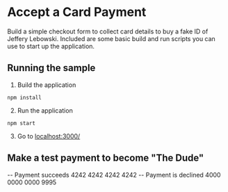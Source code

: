 # Accept a Card Payment

Build a simple checkout form to collect card details to buy a fake ID of Jeffery Lebowski. Included are some basic build and run scripts you can use to start up the application.

## Running the sample

1. Build the application

```npm install```

 2. Run the application

```npm start```

3. Go to [localhost:3000/](localhost:3000/)

## Make a test payment to become "The Dude"

-- Payment succeeds 4242 4242 4242 4242
-- Payment is declined 4000 0000 0000 9995
